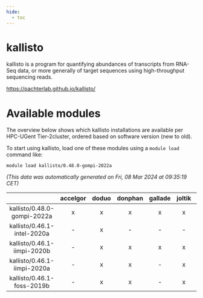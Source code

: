 ```yaml
---
hide:
  - toc
---
```


kallisto
========


kallisto is a program for quantifying abundances of transcripts from RNA-Seq data, or more generally of target sequences using high-throughput sequencing reads.

https://pachterlab.github.io/kallisto/
# Available modules


The overview below shows which kallisto installations are available per HPC-UGent Tier-2cluster, ordered based on software version (new to old).

To start using kallisto, load one of these modules using a `module load` command like:

```shell
module load kallisto/0.48.0-gompi-2022a
```

*(This data was automatically generated on Fri, 08 Mar 2024 at 09:35:19 CET)*  

| |accelgor|doduo|donphan|gallade|joltik|skitty|
| :---: | :---: | :---: | :---: | :---: | :---: | :---: |
|kallisto/0.48.0-gompi-2022a|x|x|x|x|x|x|
|kallisto/0.46.1-intel-2020a|-|x|-|-|-|-|
|kallisto/0.46.1-iimpi-2020b|-|x|x|x|x|x|
|kallisto/0.46.1-iimpi-2020a|-|x|x|-|x|x|
|kallisto/0.46.1-foss-2019b|-|x|x|-|x|x|
